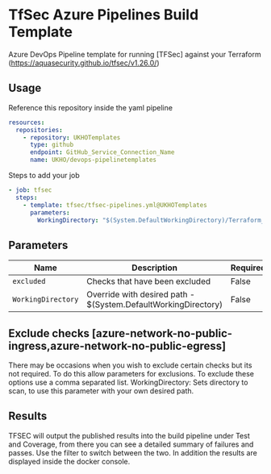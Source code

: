 # TfSec Azure Pipelines Build Template

Azure DevOps Pipeline template for running [TFSec] against your Terraform (https://aquasecurity.github.io/tfsec/v1.26.0/)

## Usage

Reference this repository inside the yaml pipeline

```yaml
resources:
  repositories: 
    - repository: UKHOTemplates
      type: github
      endpoint: GitHub_Service_Connection_Name
      name: UKHO/devops-pipelinetemplates
```

Steps to add your job

```yaml
- job: tfsec
  steps: 
    - template: tfsec/tfsec-pipelines.yml@UKHOTemplates
      parameters: 
        WorkingDirectory: "$(System.DefaultWorkingDirectory)/Terraform_Folder"
```


## Parameters


| Name                 | Description                                                                                    | Required? |
|----------------------|------------------------------------------------------------------------------------------------|-----------|
| `excluded`           | Checks that have been excluded                                                                 | False     |
| `WorkingDirectory`   | Override with desired path - $(System.DefaultWorkingDirectory)                                 | False     |


## Exclude checks [azure-network-no-public-ingress,azure-network-no-public-egress]

There may be occasions when you wish to exclude certain checks but its not required. To do this allow parameters for exclusions. 
To exclude these options use a comma separated list. 
WorkingDirectory: Sets directory to scan, to use this parameter with your own desired path.


## Results

TFSEC will output the published results into the build pipeline under Test and Coverage, from there you can see a detailed summary of failures and passes. 
Use the filter to switch between the two. In addition the results are displayed inside the docker console.






